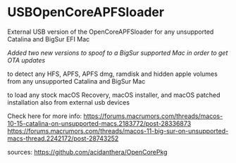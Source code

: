 # USBOpenCoreAPFSloader

External USB version of the OpenCoreAPFSloader for any unsupported Catalina and BigSur EFI Mac

*Added two new versions to spoof to a BigSur supported Mac in order to get OTA updates*

to detect any HFS, APFS, APFS dmg, ramdisk and hidden apple volumes from any unsupported Catalina and BigSur Mac

to load any stock macOS Recovery, macOS installer, and macOS patched installation also from external usb devices

Check here for more info: https://forums.macrumors.com/threads/macos-10-15-catalina-on-unsupported-macs.2183772/post-28336873
https://forums.macrumors.com/threads/macos-11-big-sur-on-unsupported-macs-thread.2242172/post-28743252

sources: https://github.com/acidanthera/OpenCorePkg
